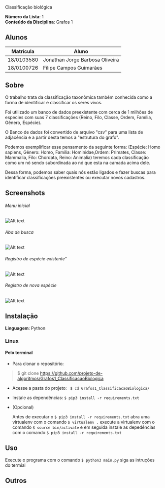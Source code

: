 
Classificação biológica

**Número da Lista**: 1<br>
**Conteúdo da Disciplina**: Grafos 1 <br>

## Alunos
|Matrícula | Aluno |
| -- | -- |
| 18/0103580  |  Jonathan Jorge Barbosa Oliveira |
| 18/0100726 | Filipe Campos Guimarães

## Sobre 
O trabalho trata da classificação taxonômica também conhecida como a forma de identificar e classificar os seres vivos.
  
Foi utilizado um banco de dados preexistente com cerca de 1 milhões de especies com suas 7 classificações (Reino, Filo, Classe, Ordem, Família, Gênero, Espécie).

O Banco de dados foi convertido de arquivo "csv" para uma lista de adjacência e a partir desta temos a "estrutura do grafo". 

Podemos exemplificar esse pensamento da seguinte forma: (Espécie: Homo sapiens, Gênero: Homo, Família: Hominidae,Ordem: Primates, Classe: Mammalia, Filo: Chordata, Reino: Animalia) teremos cada classificação como um nó sendo subordinada ao nó que esta na camada acima dele. 

Dessa forma, podemos saber quais nós estão ligados e fazer buscas para identificar classificações preexistentes ou executar novos cadastros.

## Screenshots

###### Menu inicial
![Alt text](/media/image1.jpeg?raw=true "Menu inicial")
###### Aba de busca
![Alt text](/media/image2.jpeg?raw=true "Aba de busca")
###### Registro de espécie existente"
![Alt text](/media/image3.jpeg?raw=true "Registro de espécie existente") 
###### Registro de nova espécie
![Alt text](/media/image4.jpeg?raw=true "Registro de nova espécie")

## Instalação 
**Linguagem**: Python
### Linux

#### Pelo terminal
- Para clonar o repositório:
> $ git clone https://github.com/projeto-de-algoritmos/Grafos1_ClassificacaoBiologica

- Acesse a pasta do projeto:
``` $ cd Grafos1_ClassificacaoBiologica/```
- Instale as dependências:
``` $ pip3 install -r requirements.txt ```

- (Opcional)
   
   Antes de executar o ``` $ pip3 install -r requirements.txt ``` abra uma virtualenv com o comando 
   ``` $ virtualenv . ``` execute a virtualenv com o comando ``` $ source bin/activate ``` e em seguida instale as depedências com o comando
   ``` $ pip3 install -r requirements.txt ```
  
## Uso 
Execute o programa com o comando 
``` $ python3 main.py ```
siga as intruções do termial

## Outros 





